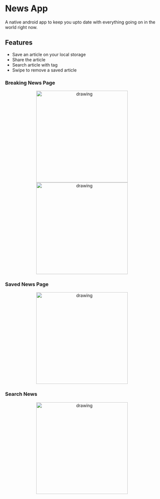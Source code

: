 # News App 

A native android app to keep you upto date with everything going on in the world right now.

## Features

- Save an article on your local storage
- Share the article 
- Search article with tag
- Swipe to remove a saved article



### Breaking News Page
<p align = "center"  float="left">
<img src="https://user-images.githubusercontent.com/93207824/183012238-b87aa902-3fcd-4c14-914f-2d01e738478e.png" alt="drawing" width="300 hspace ="40px"/>
<img src="https://user-images.githubusercontent.com/93207824/183012504-2d36079b-6e7b-49d1-9162-be6b0c8174e7.png" alt="drawing" width="300" hspace ="40px"/>

</p>


### Saved News Page
<p align = "center"  float="left">
<img src="https://user-images.githubusercontent.com/93207824/183012354-609539e0-8cdb-4e78-8401-37918c0a8149.png" alt="drawing" width="300" hspace="40px"/>
</p>


### Search News
<p align = "center" float="left">
  <img src="https://user-images.githubusercontent.com/93207824/183012467-ffa6b11a-b122-4cfe-bcb9-945eceb01173.png" alt="drawing" width="300" hspace="40px"/>
</p>
